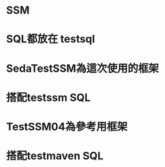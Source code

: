 # SSM
#
# SQL都放在 testsql
#
# SedaTestSSM為這次使用的框架
# 搭配testssm SQL
#
# TestSSM04為參考用框架
# 搭配testmaven SQL
#
#
#
